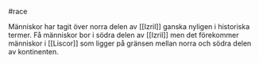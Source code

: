 #race

Människor har tagit över norra delen av [[Izril]] ganska nyligen i historiska termer.
Få människor bor i södra delen av [[Izril]] men det förekommer människor i [[Liscor]] som ligger på gränsen mellan norra och södra delen av kontinenten.